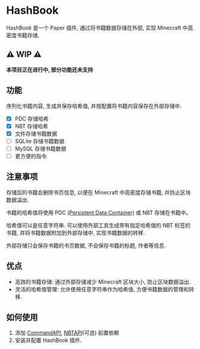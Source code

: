 # HashBook

HashBook 是一个 Paper 插件, 通过将书籍数据存储在外部, 实现 Minecraft 中高密度书籍存储.

## :warning: WIP :warning:

**本项目正在进行中, 部分功能还未支持**

## 功能

序列化书籍内容, 生成并保存哈希值, 并按配置将书籍内容保存在外部存储中.

- [x] PDC 存储哈希
- [x] NBT 存储哈希
- [x] 文件存储书籍数据
- [ ] SQLite 存储书籍数据
- [ ] MySQL 存储书籍数据
- [ ] 更方便的指令

## 注意事项

存储后的书籍会删除书页信息, 以便在 Minecraft 中高密度存储书籍, 并防止区块数据溢出.

书籍的哈希值将使用 PDC [(Persistent Data Container)](https://docs.papermc.io/paper/dev/pdc) 或 NBT 存储在书籍中。

哈希值可以是任意字符串. 可以使用外部工具生成带有指定哈希值的 NBT 标签的书籍, 并将书籍数据附加到外部存储中, 实现书籍数据的转移.

外部存储只会保存书籍的书页数据, 不会保存书籍的标题, 作者等信息.

## 优点

- 高效的书籍存储: 通过外部存储减少 Minecraft 区块大小, 防止区块数据溢出.
- 灵活的哈希值管理: 允许使用任意字符串作为哈希值, 方便书籍数据的管理和转移.

## 如何使用

1. 添加 [CommandAPI](https://www.spigotmc.org/resources/api-commandapi-1-16-5-1-20-6.62353/),
   [NBTAPI](https://www.spigotmc.org/resources/nbt-api.7939/)(可选) 前置依赖
2. 安装并配置 HashBook 插件.
